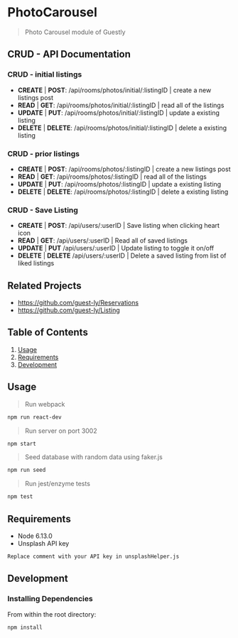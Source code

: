 # PhotoCarousel

> Photo Carousel module of Guestly

## CRUD - API Documentation

### CRUD - initial listings

- **CREATE** | **POST**: /api/rooms/photos/initial/:listingID | create a new listings post
- **READ** | **GET**: /api/rooms/photos/initial/:listingID | read all of the listings
- **UPDATE** | **PUT**: /api/rooms/photos/initial/:listingID | update a existing listing
- **DELETE** | **DELETE**: /api/rooms/photos/initial/:listingID | delete a existing listing

### CRUD -  prior listings

- **CREATE** | **POST**: /api/rooms/photos/:listingID | create a new listings post
- **READ** | **GET**: /api/rooms/photos/:listingID | read all of the listings
- **UPDATE** | **PUT**: /api/rooms/photos/:listingID | update a existing listing
- **DELETE** | **DELETE**: /api/rooms/photos/:listingID | delete a existing listing

### CRUD - Save Listing
- **CREATE** | **POST**: /api/users/:userID | Save listing when clicking heart icon
- **READ** | **GET**: /api/users/:userID | Read all of saved listings
- **UPDATE** | **PUT** /api/users/:userID | Update listing to toggle it on/off
- **DELETE** | **DELETE** /api/users/:userID | Delete a saved listing from list of liked listings

## Related Projects

  - https://github.com/guest-ly/Reservations
  - https://github.com/guest-ly/Listing

## Table of Contents

1. [Usage](#Usage)
2. [Requirements](#requirements)
3. [Development](#development)

## Usage
> Run webpack
```sh
npm run react-dev
```
> Run server on port 3002
```sh
npm start
```
> Seed database with random data using faker.js
```sh
npm run seed
```
> Run jest/enzyme tests
```sh
npm test
```

## Requirements

- Node 6.13.0
- Unsplash API key
```sh
Replace comment with your API key in unsplashHelper.js
```

## Development

### Installing Dependencies

From within the root directory:

```sh
npm install
```
